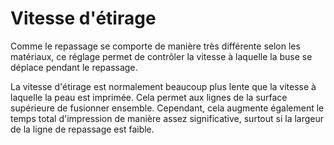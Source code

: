 Vitesse d'étirage
===

Comme le repassage se comporte de manière très différente selon les matériaux, ce réglage permet de contrôler la vitesse à laquelle la buse se déplace pendant le repassage.

La vitesse d'étirage est normalement beaucoup plus lente que la vitesse à laquelle la peau est imprimée. Cela permet aux lignes de la surface supérieure de fusionner ensemble. Cependant, cela augmente également le temps total d'impression de manière assez significative, surtout si la largeur de la ligne de repassage est faible.
